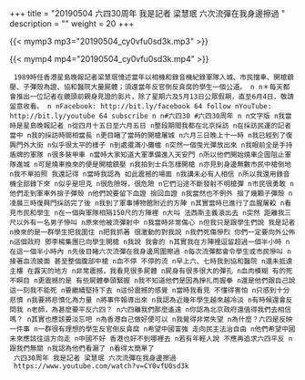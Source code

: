+++
title = "20190504  六四30周年 我是記者 梁慧珉 六次流彈在我身邊擦過 "
description = ""
weight = 20
+++

{{< mymp3 mp3="20190504_cy0vfu0sd3k.mp3" >}}

{{< mymp4 mp4="20190504_cy0vfu0sd3k.mp4" >}}

     1989時任香港星島晚報記者梁慧珉憶述當年以相機和錄音機紀錄軍隊入城、市民擋車、開槍鎮壓、子彈殼為證、協和醫院大量屍體；須還當年反官倒反貪腐的學生一個公道。 n n＊每天都會推出一位記者在鏡頭前親身見證的影片，除了星期六及5月13日公眾假期，直至6月4日，敬請留意收看。 n nFacebook: http://bit.ly/facebook 64 follow nYouTube: http://bit.ly/youtube 64 subscribe n n#六四30 #六四30周年 n n文字版 n我當時是星島晚報記者 n從四月十五日至六月五日 n整段期間我都在北京採訪 n在採訪民運的記者當中 n我的採訪時間相當長 n更目睹了當時的開槍屠城 n六月三日晚上十一時 n我已經到了復興門外大街 n似乎很太平的樣子 n到處擺滿小攤檔 n突然一個曳光彈放出來 n我眼前全是手持盾牌的軍隊 n很多裝甲車 n當時大家知道大軍準備進入天安門 n所以他們開始燒車企圖阻止軍隊進城 n可是燒車換來的便是開槍鎮壓 n我拍到士兵怎樣開槍 n亦見到身邊無數市民中槍倒地 n我不單拍照 我還記得 n當時我認為 如此震撼的場面 n我講未必有人相信 n所以我還用錄音機全部錄下來 n似乎是坦克 n很危險呀，很危險 n它們沿途不斷發射不明槍彈 n市民很勇敢 n他們走到軍車外撿子彈殼 n他們說要留下血證 撿回血證 n我當然也不例外 撿了幾顆子彈殼 n凌晨三時復興門採訪完了後 n我到了軍事博物館附近的方陣 n其實當時已進行了血腥屠殺 n看見市民和學生 n在一個與軍隊相隔150尺的方陣裡 n大叫 法西斯主義滾出去 n突然 距離我三尺以外有一名男子慘叫 n原來他被流彈射中 n我當時非常傷心 n但我只是跟學生們說 我是記者 n換來的是一群學生把我圍住 n把我抓著 很激動的對我說 n我們死傷慘烈 你們一定要向外公佈 n這個政府 鄧李楊集團已向學生開槍 n我說 我會的 n其實我在方陣裡逗留超過一個半小時 n在這一個半小時內 n先後目睹六次流彈在我身邊周圍擦過 n每次流彈都會令學生或市民慘叫 n接著血流披面 甚至整個腹部中槍 n血不停 不停的流 n早上六、七時我到協和醫院 n還未抵達主樓 在露天的地方 n非常震撼，我看見很多屍體 n屍身有很多很大的彈孔 n血肉模糊 有的死不瞑目 n更震撼的是 有些屍體拳頭緊握 n我不知道他們是因為掙扎而握拳 n還是他們跟自己說這一刻我不能死 n要繼續堅持下去 n這份震撼的感覺 n當時我看見 不懂得害怕 n只感到十分悲憤 n我要將悲憤化為力量 n將事件報導出來 n我認為近幾年學生越來越冷淡 n有時候還會反問我 n老師，為甚麼要平反六四？ n六四離我們那麼遙遠 n你認為北京政府還值得我們去相信嗎？ n其實也應該要淡忘吧 n為香港自己做好便可以 n我覺得非常失望 n為什麼？六四是反映一件事 n一群很有理想的學生反官倒反貪腐 n希望中國富強 走向民主法治自由 n他們希望中國未來應該往這方向走 n中國不好 香港也好不到哪裡去 n若有年輕人說 不應再追求六四平反 n跟我們無關 n我認為他們看漏了 n看得太簡單了 
     六四30周年 我是記者 梁慧珉 六次流彈在我身邊擦過 
     https://www.youtube.com/watch?v=CY0vfU0sd3k 
